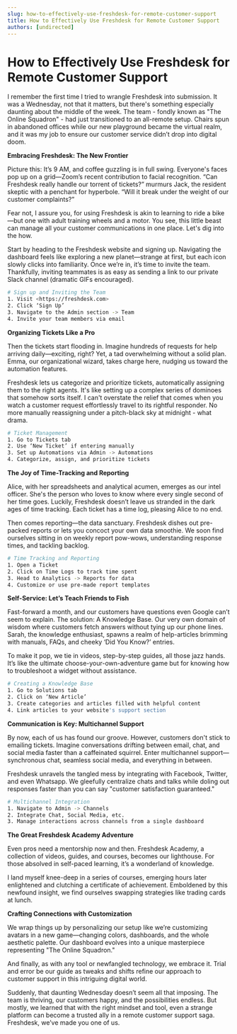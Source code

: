 ```yaml
---
slug: how-to-effectively-use-freshdesk-for-remote-customer-support
title: How to Effectively Use Freshdesk for Remote Customer Support
authors: [undirected]
---
```



# How to Effectively Use Freshdesk for Remote Customer Support

I remember the first time I tried to wrangle Freshdesk into submission. It was a Wednesday, not that it matters, but there's something especially daunting about the middle of the week. The team - fondly known as "The Online Squadron" - had just transitioned to an all-remote setup. Chairs spun in abandoned offices while our new playground became the virtual realm, and it was my job to ensure our customer service didn’t drop into digital doom. 

**Embracing Freshdesk: The New Frontier**

Picture this: It’s 9 AM, and coffee guzzling is in full swing. Everyone's faces pop up on a grid—Zoom’s recent contribution to facial recognition. “Can Freshdesk really handle our torrent of tickets?” murmurs Jack, the resident skeptic with a penchant for hyperbole. “Will it break under the weight of our customer complaints?” 

Fear not, I assure you, for using Freshdesk is akin to learning to ride a bike—but one with adult training wheels and a motor. You see, this little beast can manage all your customer communications in one place. Let's dig into the how.

Start by heading to the Freshdesk website and signing up. Navigating the dashboard feels like exploring a new planet—strange at first, but each icon slowly clicks into familiarity. Once we’re in, it’s time to invite the team. Thankfully, inviting teammates is as easy as sending a link to our private Slack channel (dramatic GIFs encouraged).

```bash
# Sign up and Inviting the Team
1. Visit <https://freshdesk.com>
2. Click ‘Sign Up’
3. Navigate to the Admin section -> Team
4. Invite your team members via email
```

**Organizing Tickets Like a Pro**

Then the tickets start flooding in. Imagine hundreds of requests for help arriving daily—exciting, right? Yet, a tad overwhelming without a solid plan. Emma, our organizational wizard, takes charge here, nudging us toward the automation features.

Freshdesk lets us categorize and prioritize tickets, automatically assigning them to the right agents. It's like setting up a complex series of dominoes that somehow sorts itself. I can't overstate the relief that comes when you watch a customer request effortlessly travel to its rightful responder. No more manually reassigning under a pitch-black sky at midnight - what drama.

```bash
# Ticket Management
1. Go to Tickets tab
2. Use ‘New Ticket’ if entering manually
3. Set up Automations via Admin -> Automations
4. Categorize, assign, and prioritize tickets
```

**The Joy of Time-Tracking and Reporting**

Alice, with her spreadsheets and analytical acumen, emerges as our intel officer. She's the person who loves to know where every single second of her time goes. Luckily, Freshdesk doesn’t leave us stranded in the dark ages of time tracking. Each ticket has a time log, pleasing Alice to no end. 

Then comes reporting—the data sanctuary. Freshdesk dishes out pre-packed reports or lets you concoct your own data smoothie. We soon find ourselves sitting in on weekly report pow-wows, understanding response times, and tackling backlog.

```bash
# Time Tracking and Reporting
1. Open a Ticket
2. Click on Time Logs to track time spent
3. Head to Analytics -> Reports for data
4. Customize or use pre-made report templates
```

**Self-Service: Let’s Teach Friends to Fish**

Fast-forward a month, and our customers have questions even Google can’t seem to explain. The solution: A Knowledge Base. Our very own domain of wisdom where customers fetch answers without tying up our phone lines. Sarah, the knowledge enthusiast, spawns a realm of help-articles brimming with manuals, FAQs, and cheeky ‘Did You Know?’ entries.

To make it pop, we tie in videos, step-by-step guides, all those jazz hands. It’s like the ultimate choose-your-own-adventure game but for knowing how to troubleshoot a widget without assistance.

```bash
# Creating a Knowledge Base
1. Go to Solutions tab
2. Click on ‘New Article’
3. Create categories and articles filled with helpful content
4. Link articles to your website's support section
```

**Communication is Key: Multichannel Support**

By now, each of us has found our groove. However, customers don't stick to emailing tickets. Imagine conversations drifting between email, chat, and social media faster than a caffeinated squirrel. Enter multichannel support—synchronous chat, seamless social media, and everything in between.

Freshdesk unravels the tangled mess by integrating with Facebook, Twitter, and even Whatsapp. We gleefully centralize chats and talks while doling out responses faster than you can say "customer satisfaction guaranteed." 

```bash
# Multichannel Integration
1. Navigate to Admin -> Channels
2. Integrate Chat, Social Media, etc.
3. Manage interactions across channels from a single dashboard
```

**The Great Freshdesk Academy Adventure**

Even pros need a mentorship now and then. Freshdesk Academy, a collection of videos, guides, and courses, becomes our lighthouse. For those absolved in self-paced learning, it’s a wonderland of knowledge.

I land myself knee-deep in a series of courses, emerging hours later enlightened and clutching a certificate of achievement. Emboldened by this newfound insight, we find ourselves swapping strategies like trading cards at lunch.

**Crafting Connections with Customization**

We wrap things up by personalizing our setup like we’re customizing avatars in a new game—changing colors, dashboards, and the whole aesthetic palette. Our dashboard evolves into a unique masterpiece representing "The Online Squadron."

And finally, as with any tool or newfangled technology, we embrace it. Trial and error be our guide as tweaks and shifts refine our approach to customer support in this intriguing digital world.

Suddenly, that daunting Wednesday doesn’t seem all that imposing. The team is thriving, our customers happy, and the possibilities endless. But mostly, we learned that with the right mindset and tool, even a strange platform can become a trusted ally in a remote customer support saga. Freshdesk, we’ve made you one of us.